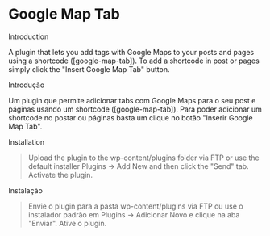 Google Map Tab
==============

Introduction

A plugin that lets you add tags with Google Maps to your posts and pages using a shortcode ([google-map-tab]). 
To add a shortcode in post or pages simply click the "Insert Google Map Tab" button.

Introdução

Um plugin que permite adicionar tabs com Google Maps para o seu post e páginas usando um shortcode ([google-map-tab]). 
Para poder adicionar um shortcode no postar ou páginas basta um clique no botão "Inserir Google Map Tab".

Installation 

> Upload the plugin to the wp-content/plugins folder via FTP or use the default installer Plugins -> Add New and then click the "Send" tab. 
> Activate the plugin.

Instalação

> Envie o plugin para a pasta wp-content/plugins via FTP ou use o instalador padrão em Plugins -> Adicionar Novo e clique na aba "Enviar".
> Ative o plugin.

